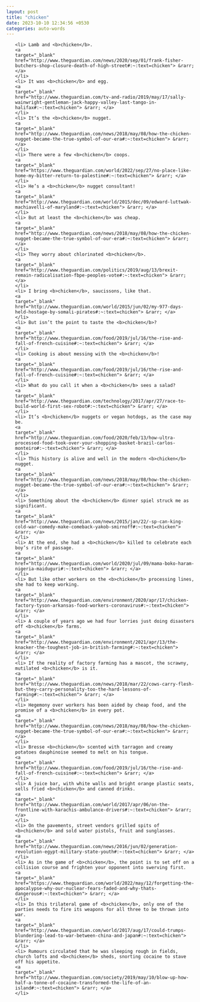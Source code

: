```yaml
---
layout: post
title: "chicken"
date: 2023-10-10 12:34:56 +0530
categories: auto-words
---
```

<ol>

    <li> Lamb and <b>chicken</b>.
    <a 
    target="_blank" 
    href="http://www.theguardian.com/news/2020/sep/01/frank-fisher-butchers-shop-closure-death-of-high-street#:~:text=chicken"> &rarr; </a>
    </li>
    <li> It was <b>chicken</b> and egg.
    <a 
    target="_blank" 
    href="http://www.theguardian.com/tv-and-radio/2019/may/17/sally-wainwright-gentleman-jack-happy-valley-last-tango-in-halifax#:~:text=chicken"> &rarr; </a>
    </li>
    <li> It’s the <b>chicken</b> nugget.
    <a 
    target="_blank" 
    href="http://www.theguardian.com/news/2018/may/08/how-the-chicken-nugget-became-the-true-symbol-of-our-era#:~:text=chicken"> &rarr; </a>
    </li>
    <li> There were a few <b>chicken</b> coops.
    <a 
    target="_blank" 
    href="https://www.theguardian.com/world/2022/sep/27/no-place-like-home-my-bitter-return-to-palestine#:~:text=chicken"> &rarr; </a>
    </li>
    <li> He’s a <b>chicken</b> nugget consultant!
    <a 
    target="_blank" 
    href="http://www.theguardian.com/world/2015/dec/09/edward-luttwak-machiavelli-of-maryland#:~:text=chicken"> &rarr; </a>
    </li>
    <li> But at least the <b>chicken</b> was cheap.
    <a 
    target="_blank" 
    href="http://www.theguardian.com/news/2018/may/08/how-the-chicken-nugget-became-the-true-symbol-of-our-era#:~:text=chicken"> &rarr; </a>
    </li>
    <li> They worry about chlorinated <b>chicken</b>.
    <a 
    target="_blank" 
    href="http://www.theguardian.com/politics/2019/aug/13/brexit-remain-radicalisation-fbpe-peoples-vote#:~:text=chicken"> &rarr; </a>
    </li>
    <li> I bring <b>chicken</b>, saucissons, like that.
    <a 
    target="_blank" 
    href="http://www.theguardian.com/world/2015/jun/02/my-977-days-held-hostage-by-somali-pirates#:~:text=chicken"> &rarr; </a>
    </li>
    <li> But isn’t the point to taste the <b>chicken</b>?
    <a 
    target="_blank" 
    href="http://www.theguardian.com/food/2019/jul/16/the-rise-and-fall-of-french-cuisine#:~:text=chicken"> &rarr; </a>
    </li>
    <li> Cooking is about messing with the <b>chicken</b>!
    <a 
    target="_blank" 
    href="http://www.theguardian.com/food/2019/jul/16/the-rise-and-fall-of-french-cuisine#:~:text=chicken"> &rarr; </a>
    </li>
    <li> What do you call it when a <b>chicken</b> sees a salad?
    <a 
    target="_blank" 
    href="http://www.theguardian.com/technology/2017/apr/27/race-to-build-world-first-sex-robot#:~:text=chicken"> &rarr; </a>
    </li>
    <li> It’s <b>chicken</b> nuggets or vegan hotdogs, as the case may be.
    <a 
    target="_blank" 
    href="http://www.theguardian.com/food/2020/feb/13/how-ultra-processed-food-took-over-your-shopping-basket-brazil-carlos-monteiro#:~:text=chicken"> &rarr; </a>
    </li>
    <li> This history is alive and well in the modern <b>chicken</b> nugget.
    <a 
    target="_blank" 
    href="http://www.theguardian.com/news/2018/may/08/how-the-chicken-nugget-became-the-true-symbol-of-our-era#:~:text=chicken"> &rarr; </a>
    </li>
    <li> Something about the <b>chicken</b> dinner spiel struck me as significant.
    <a 
    target="_blank" 
    href="http://www.theguardian.com/news/2015/jan/22/-sp-can-king-cold-war-comedy-make-comeback-yakob-smirnoff#:~:text=chicken"> &rarr; </a>
    </li>
    <li> At the end, she had a <b>chicken</b> killed to celebrate each boy’s rite of passage.
    <a 
    target="_blank" 
    href="http://www.theguardian.com/world/2020/jul/09/mama-boko-haram-nigeria-maiduguri#:~:text=chicken"> &rarr; </a>
    </li>
    <li> But like other workers on the <b>chicken</b> processing lines, she had to keep working.
    <a 
    target="_blank" 
    href="http://www.theguardian.com/environment/2020/apr/17/chicken-factory-tyson-arkansas-food-workers-coronavirus#:~:text=chicken"> &rarr; </a>
    </li>
    <li> A couple of years ago we had four lorries just doing disasters off <b>chicken</b> farms.
    <a 
    target="_blank" 
    href="http://www.theguardian.com/environment/2021/apr/13/the-knacker-the-toughest-job-in-british-farming#:~:text=chicken"> &rarr; </a>
    </li>
    <li> If the reality of factory farming has a mascot, the scrawny, mutilated <b>chicken</b> is it.
    <a 
    target="_blank" 
    href="http://www.theguardian.com/news/2018/mar/22/cows-carry-flesh-but-they-carry-personality-too-the-hard-lessons-of-farming#:~:text=chicken"> &rarr; </a>
    </li>
    <li> Hegemony over workers has been aided by cheap food, and the promise of a <b>chicken</b> in every pot.
    <a 
    target="_blank" 
    href="http://www.theguardian.com/news/2018/may/08/how-the-chicken-nugget-became-the-true-symbol-of-our-era#:~:text=chicken"> &rarr; </a>
    </li>
    <li> Bresse <b>chicken</b> scented with tarragon and creamy potatoes dauphinoise seemed to melt on his tongue.
    <a 
    target="_blank" 
    href="http://www.theguardian.com/food/2019/jul/16/the-rise-and-fall-of-french-cuisine#:~:text=chicken"> &rarr; </a>
    </li>
    <li> A juice bar, with white walls and bright orange plastic seats, sells fried <b>chicken</b> and canned drinks.
    <a 
    target="_blank" 
    href="http://www.theguardian.com/world/2017/apr/06/on-the-frontline-with-karachis-ambulance-drivers#:~:text=chicken"> &rarr; </a>
    </li>
    <li> On the pavements, street vendors grilled spits of <b>chicken</b> and sold water pistols, fruit and sunglasses.
    <a 
    target="_blank" 
    href="http://www.theguardian.com/news/2016/jun/02/generation-revolution-egypt-military-state-youth#:~:text=chicken"> &rarr; </a>
    </li>
    <li> As in the game of <b>chicken</b>, the point is to set off on a collision course and frighten your opponent into swerving first.
    <a 
    target="_blank" 
    href="https://www.theguardian.com/world/2022/may/12/forgetting-the-apocalypse-why-our-nuclear-fears-faded-and-why-thats-dangerous#:~:text=chicken"> &rarr; </a>
    </li>
    <li> In this trilateral game of <b>chicken</b>, only one of the parties needs to fire its weapons for all three to be thrown into war.
    <a 
    target="_blank" 
    href="http://www.theguardian.com/world/2017/aug/17/could-trumps-blundering-lead-to-war-between-china-and-japan#:~:text=chicken"> &rarr; </a>
    </li>
    <li> Rumours circulated that he was sleeping rough in fields, church lofts and <b>chicken</b> sheds, snorting cocaine to stave off his appetite.
    <a 
    target="_blank" 
    href="http://www.theguardian.com/society/2019/may/10/blow-up-how-half-a-tonne-of-cocaine-transformed-the-life-of-an-island#:~:text=chicken"> &rarr; </a>
    </li>